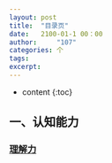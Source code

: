 ```yaml
---
layout: post
title:  "目录页"
date:   2100-01-1 00：00
author:     "107"
categories: 个
tags:
excerpt:
---
```


* content
{:toc}

## 一、认知能力

### [理解力](_posts\2017-02-24-01.md)

